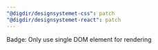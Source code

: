 ```yaml
---
"@digdir/designsystemet-css": patch
"@digdir/designsystemet-react": patch
---
```


Badge: Only use single DOM element for rendering 
